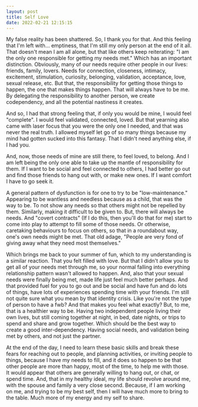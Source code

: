 ```yaml
---
layout: post
title: Self Love
date: 2022-02-21 12:15:15
---
```


My false reality has been shattered. So, I thank you for that. And this feeling that I'm left with... emptiness, that I'm still my only person at the end of it all. That doesn't mean I am all alone, but that like others keep reiterating: "I am the only one responsible for getting my needs met." Which has an important distinction. Obviously, many of our needs require other people in our lives: friends, family, lovers. Needs for connection, closeness, intimacy, excitement, stimulation, curiosity, belonging, validation, acceptance, love, sexual release, etc. But that, the responsibility for getting those things to happen, the one that makes things happen. That will always have to be me. By delegating the responsibility to another person, we create codependency, and all the potential nastiness it creates. 

And so, I had that strong feeling that, if only you would be mine, I would feel "complete". I would feel validated, connected, loved. But that yearning also came with laser focus that you were the only one I needed, and that was never the real truth. I allowed myself let go of so many things because my mind had gotten sucked into this fantasy. That I didn't need anything else, if I had you. 

And, now, those needs of mine are still there, to feel loved, to belong. And I am left being the only one able to take up the mantle of responsibility for them. If I want to be social and feel connected to others, I had better go out and find those friends to hang out with, or make new ones. If I want comfort I have to go seek it.

A general pattern of dysfunction is for one to try to be "low-maintenance." Appearing to be wantless and needless because as a child, that was the way to be. To not show any needs so that others might not be repelled by them. Similarly, making it difficult to be given to. But, there will always be needs. And "covert contracts" (If I do this, then you'll do that for me) start to come into play to attempt to fill some of those needs. Or otherwise, caretaking behaviours to focus on others, so that in a roundabout way, one's own needs might be met. That old adage, "People are very fond of giving away what they need most themselves." 

Which brings me back to your summer of fun, which to my understanding is a similar reaction. That you felt filled with love. But that I didn't allow you to get all of your needs met through me, so your normal falling into everything relationship pattern wasn't allowed to happen. And, also that your sexual needs were finally being met, made life just feel much better perhaps. And that provided fuel for you to go out and be social and have fun and do lots of things, have lots of experiences spending time with your friends. I'm still not quite sure what you mean by that identity crisis. Like you're not the type of person to have a fwb? And that makes you feel what exactly? But, to me, that is a healthier way to be. Having two independent people living their own lives, but still coming together at night, in bed, date nights, or trips to spend and share and grow together. Which should be the best way to create a good inter-dependency. Having social needs, and validation being met by others, and not just the partner. 

At the end of the day, I need to learn these basic skills and break these fears for reaching out to people, and planning activities, or inviting people to things, because I have my needs to fill, and it does so happen to be that other people are more than happy, most of the time, to help me with those. It would appear that others are generally willing to hang out, or chat, or spend time. And, that in my healthy ideal, my life should revolve around me, with the spouse and family a very close second. Because, if I am working on me, and trying to be my best self, then I will have much more to bring to the table. Much more of my energy and my self to share. 